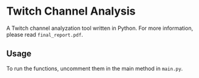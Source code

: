 # Twitch Channel Analysis

A Twitch channel analyzation tool written in Python. For more information,
please read `final_report.pdf`.

## Usage

To run the functions, uncomment them in the main method in `main.py`.
